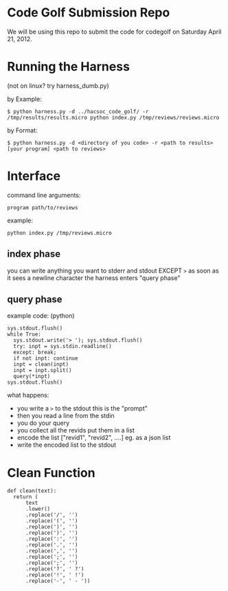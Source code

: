 Code Golf Submission Repo
=========================

We will be using this repo to submit the code for codegolf on Saturday April 21, 2012.

Running the Harness
===================

(not on linux? try harness\_dumb.py)

by Example:

    $ python harness.py -d ../hacsoc_code_golf/ -r /tmp/results/results.micro python index.py /tmp/reviews/reviews.micro 

by Format:
    
    $ python harness.py -d <directory of you code> -r <path to results> [your program] <path to reviews>

Interface
=========

command line arguments:

    program path/to/reviews

example:

    python index.py /tmp/reviews.micro

index phase
-----------

you can write anything you want to stderr and stdout EXCEPT `>` as soon as it
sees a newline character the harness enters "query phase"


query phase
-----------

example code: (python)

    sys.stdout.flush()
    while True:
      sys.stdout.write('> '); sys.stdout.flush()
      try: inpt = sys.stdin.readline()
      except: break;
      if not inpt: continue
      inpt = clean(inpt)
      inpt = inpt.split()
      query(*inpt)
    sys.stdout.flush()

what happens:

- you write a `>` to the stdout this is the "prompt"
- then you read a line from the stdin
- you do your query
- you collect all the revids put them in a list
- encode the list ["revid1", "revid2", ....] eg. as a json list
- write the encoded list to the stdout

Clean Function
==============

    def clean(text):
      return (
          text
          .lower()
          .replace('/', '')
          .replace('(', '')
          .replace(')', '')
          .replace(')', '')
          .replace(':', '')
          .replace('.', '')
          .replace(',', '')
          .replace(';', '')
          .replace(';', '')
          .replace('?', ' ?')
          .replace('!', ' !')
          .replace('-', ' - '))



